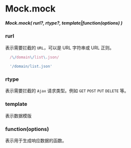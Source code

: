 # Mock.mock
##### Mock.mock( rurl?, rtype?, template|function(options) )

### rurl
表示需要拦截的 `URL`，可以是 URL 字符串或 URL 正则。
```javascript
  /\/domain\/list\.json/
  
  '/domain/list.json'
```

### rtype
表示需要拦截的 `Ajax` 请求类型。例如 `GET` `POST` `PUT` `DELETE` 等。

### template
表示数据模版

### function(options)
表示用于生成响应数据的函数。
